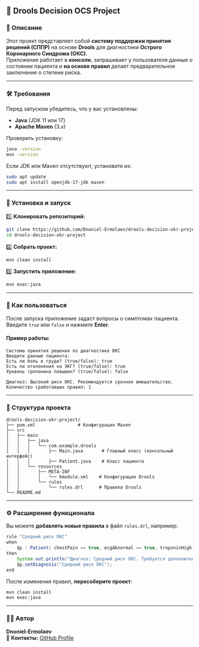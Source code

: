 ## 🏥 Drools Decision OCS Project  

### 📌 Описание  
Этот проект представляет собой **систему поддержки принятия решений (СППР)** на основе **Drools** для диагностики **Острого Коронарного Синдрома (ОКС)**.  
Приложение работает в **консоли**, запрашивает у пользователя данные о состоянии пациента и **на основе правил** делает предварительное заключение о степени риска.  

---

### 🛠️ Требования  
Перед запуском убедитесь, что у вас установлены:  
- **Java** (JDK 11 или 17)  
- **Apache Maven** (3.x)  

Проверить установку:  
```bash
java -version
mvn -version
```
Если JDK или Maven отсутствуют, установите их:  
```bash
sudo apt update
sudo apt install openjdk-17-jdk maven
```

---

### 🚀 Установка и запуск  

1️⃣ **Клонировать репозиторий:**  
```bash
git clone https://github.com/Dnoniel-Ermolaev/drools-decision-okr-project.git
cd drools-decision-okr-project
```

2️⃣ **Собрать проект:**  
```bash
mvn clean install
```

3️⃣ **Запустить приложение:**  
```bash
mvn exec:java
```

---

### 🏥 Как пользоваться  
После запуска приложение задаст вопросы о симптомах пациента. Введите `true` или `false` и нажмите **Enter**.  

#### Пример работы:  
```
Система принятия решения по диагностике ОКС
Введите данные пациента:
Есть ли боль в груди? (true/false): true
Есть ли отклонения на ЭКГ? (true/false): true
Уровень тропонина повышен? (true/false): false

Диагноз: Высокий риск ОКС. Рекомендуется срочное вмешательство.
Количество сработавших правил: 1
```

---

### 📂 Структура проекта  
```
drools-decision-okr-project/
├── pom.xml                # Конфигурация Maven
├── src
│   ├── main
│   │   ├── java
│   │   │   └── com.example.drools
│   │   │       ├── Main.java       # Главный класс (консольный интерфейс)
│   │   │       ├── Patient.java    # Класс пациента
│   │   └── resources
│   │       ├── META-INF
│   │       │   └── kmodule.xml    # Конфигурация Drools
│   │       └── rules
│   │           └── rules.drl      # Правила Drools
└── README.md
```

---

### ⚙️ Расширение функционала  
Вы можете **добавлять новые правила** в файл `rules.drl`, например:  

```java
rule "Средний риск ОКС"
when
    $p : Patient( chestPain == true, ecgAbnormal == true, troponinHigh == false )
then
    System.out.println("Диагноз: Средний риск ОКС. Требуется дополнительное обследование.");
    $p.setDiagnosis("Средний риск ОКС");
end
```

После изменения правил, **пересоберите проект**:  
```bash
mvn clean install
mvn exec:java
```

---

### 👨‍💻 Автор  
**Dnoniel-Ermolaev**  
📧 **Контакты:** [GitHub Profile](https://github.com/Dnoniel-Ermolaev)
